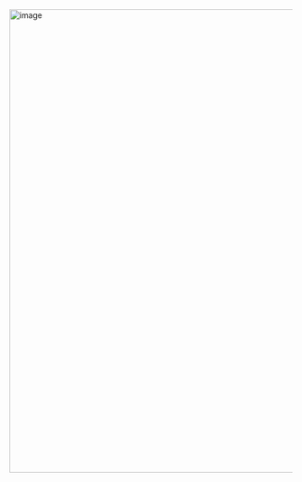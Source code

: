 <img width="512" height="823" alt="image" src="https://github.com/user-attachments/assets/01d334e1-c710-45c6-b853-6a7239ed973a" />
